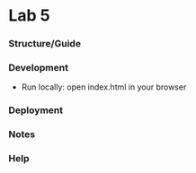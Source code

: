# Lab 5
### Structure/Guide


### Development

* Run locally: open index.html in your browser

### Deployment

### Notes

### Help